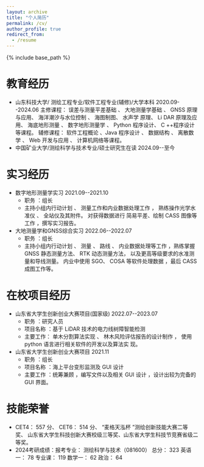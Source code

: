 ```yaml
---
layout: archive
title: "个人简历"
permalink: /cv/
author_profile: true
redirect_from:
  - /resume
---
```


{% include base_path %}

教育经历
======
* 山东科技大学/ 测绘工程专业/软件工程专业(辅修)/大学本科            2020.09--2024.06
主修课程： 误差与测量平差基础 、 大地测量学基础 、 GNSS 原理与应用、 海洋潮汐与水位控制 、 海图制图、 水声学 原理、 Li DAR 原理及应用、 海底地形测量 、 数字地形测量学 、 Python 程序设计、 C ++程序设计等课程。
辅修课程： 软件工程概论 、Java 程序设计 、 数据结构 、 离散数学 、 Web 开发与应用 、 计算机网络等课程。
* 中国矿业大学/测绘科学与技术专业/硕士研究生在读                    2024.09--至今

实习经历
======
* 数字地形测量学实习                                                                                                     2021.09--2021.10
  * 职务 ：组长
  * 主持小组内行动计划 、 测量工作和内业数据处理工作 ， 熟练操作光学水准仪 、 全站仪及其附件。 对获得数据进行 简易平差、绘制 CASS 图像等工作 ，撰写实习报告。
* 大地测量学和GNSS综合实习                                                                                               2022.06--2022.07
  * 职务 ：组长
  * 主持小组内行动计划 、 测量 、 路线 、 内业数据处理等工作 ，熟练掌握 GNSS 静态测量方法、 RTK 动态测量方法， 以及更高等级要求的水准测量和导线测量。 内业中使用 SGO、 COSA 等软件处理数据 ，最后 CASS 成图工作等。

在校项目经历
======
* 山东省大学生创新创业大赛项目(国家级)                                                                                     2022.07--2023.07
  * 职务 ：研究人员
  * 项目名称 ：基于 LiDAR 技术的电力线树障智能检测
  * 主要工作： 单木分割算法实现 、 林木风险评估报告的设计制作 ， 使用 python 语言进行相关软件的开发以及算法实 现。
* 山东省大学生创新创业大赛项目                                                                                             2021.11
  * 职务 ：组长
  * 项目名称 ：海上平台变形监测及 GUI 设计
  * 主要工作 ：统筹兼顾 ，编写文件以及相关 GUI 设计 ，设计出较为完备的 GUI 界面。
  
技能荣誉
=======
* CET4： 557 分、 CET6： 514 分、 “麦格天泓杯 ”测绘创新技能大赛二等奖、 山东省大学生科技创新大赛校级三等奖、山东省大学生科技节竞赛省级二等奖。
* 2024考研成绩：报考专业： 测绘科学与技术（081600） 总分： 323 英语一： 78 专业课： 119 数学一： 62 政治： 64


